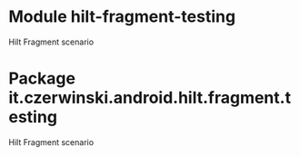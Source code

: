 # Module hilt-fragment-testing

Hilt Fragment scenario

# Package it.czerwinski.android.hilt.fragment.testing

Hilt Fragment scenario
